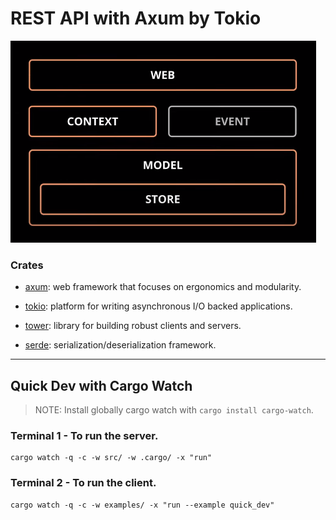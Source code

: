 # REST API with Axum by Tokio

![](./public/img/architecture.png)

### Crates

- [axum](https://crates.io/crates/axum): web framework that focuses on ergonomics and modularity.

- [tokio](https://tokio.rs): platform for writing asynchronous I/O backed applications.

- [tower](https://crates.io/crates/tower): library for building robust clients and servers.

- [serde](https://crates.io/crates/serde): serialization/deserialization framework.

<hr>

## Quick Dev with  Cargo Watch

> NOTE: Install globally cargo watch with `cargo install cargo-watch`.

### Terminal 1 - To run the server.
``` 
cargo watch -q -c -w src/ -w .cargo/ -x "run"
```
### Terminal 2 - To run the client.
```
cargo watch -q -c -w examples/ -x "run --example quick_dev"
```